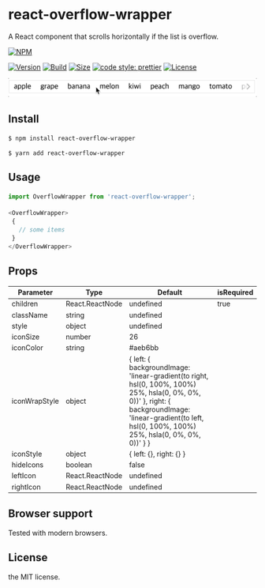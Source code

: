 # react-overflow-wrapper
A React component that scrolls horizontally if the list is overflow.

[![NPM](https://nodei.co/npm/react-overflow-wrapper.png?downloads=true)](https://nodei.co/npm/react-overflow-wrapper/)

[![Version](https://img.shields.io/npm/v/react-overflow-wrapper.svg)](https://www.npmjs.com/package/react-overflow-wrapper)
[![Build](https://travis-ci.org/lannex/react-overflow-wrapper.svg?branch=master)](https://www.npmjs.com/package/react-overflow-wrapper)
[![Size](https://img.shields.io/bundlephobia/min/react-overflow-wrapper.svg)](https://www.npmjs.com/package/react-overflow-wrapper)
[![code style: prettier](https://img.shields.io/badge/code_style-prettier-ff69b4.svg)](https://github.com/prettier/prettier)
[![License](https://img.shields.io/github/license/lannex/react-overflow-wrapper.svg)](https://www.npmjs.com/package/react-overflow-wrapper)

![Gif](./examples/static/example.gif)

## Install
```
$ npm install react-overflow-wrapper
```
```
$ yarn add react-overflow-wrapper
```

## Usage
```js
import OverflowWrapper from 'react-overflow-wrapper';

<OverflowWrapper>
 {
   // some items
 }
</OverflowWrapper>

```

## Props
| Parameter | Type | Default | isRequired |
|-----------|------|---------|------------|
| children | React.ReactNode | undefined | true |
| className | string | undefined |
| style | object | undefined |
| iconSize | number | 26 |
| iconColor | string | #aeb6bb |
| iconWrapStyle | object | { left: { backgroundImage: 'linear-gradient(to right, hsl(0, 100%, 100%) 25%, hsla(0, 0%, 0%, 0))' }, right: { backgroundImage: 'linear-gradient(to left, hsl(0, 100%, 100%) 25%, hsla(0, 0%, 0%, 0))' } }
| iconStyle | object | { left: {}, right: {} } |
| hideIcons | boolean | false |
| leftIcon | React.ReactNode | undefined |
| rightIcon | React.ReactNode | undefined |

## Browser support
Tested with modern browsers.

## License
the MIT license.
